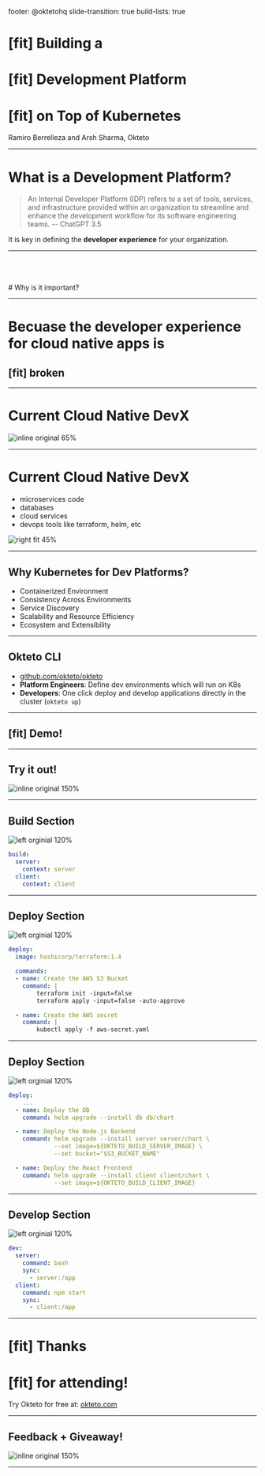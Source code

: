 footer: @oktetohq
slide-transition: true
build-lists: true

# [fit] Building a 
# [fit] **Development Platform**
# [fit] on Top of Kubernetes

Ramiro Berrelleza and Arsh Sharma, Okteto

---

# What is a Development Platform?

> An Internal Developer Platform (IDP) refers to a set of tools, services, and infrastructure provided within an organization to streamline and enhance the development workflow for its software engineering teams.
-- ChatGPT 3.5

It is key in defining the **developer experience** for your organization.

---
<br>
<br>
<br>
# Why is it important?

---

# Becuase the developer experience for cloud native apps is 

## [fit] **broken**

---

# Current Cloud Native DevX

![inline original 65%](todolistapp.png)

---

# Current Cloud Native DevX

* microservices code
* databases
* cloud services
* devops tools like terraform, helm, etc

![right fit 45%](todolistapp.png)

---

## Why Kubernetes for Dev Platforms?

* Containerized Environment
* Consistency Across Environments
* Service Discovery
* Scalability and Resource Efficiency
* Ecosystem and Extensibility

---

## Okteto CLI

* [github.com/okteto/okteto](https://github.com/okteto/okteto)
* **Platform Engineers**: Define dev environments which will run on K8s
* **Developers**: One click deploy and develop applications directly in the cluster (`okteto up`)

---

## [fit] **Demo!**

---

## **Try it out!**

![inline original 150%](frame.png)

---

## Build Section

![left orginial 120%](/Users/arsh/code/slide-decks/2023/cncf-thane-leveraging-kubernetes-as-the-foundation-for-your-development-environments/folder-structure.png)
    
```yaml
build:
  server:
    context: server
  client:
    context: client
```

---

## Deploy Section

![left orginial 120%](/Users/arsh/code/slide-decks/2023/cncf-thane-leveraging-kubernetes-as-the-foundation-for-your-development-environments/folder-structure.png)

```yaml
deploy:
  image: hashicorp/terraform:1.4

  commands:
  - name: Create the AWS S3 Bucket
    command: |
        terraform init -input=false
        terraform apply -input=false -auto-approve

  - name: Create the AWS secret
    command: |
        kubectl apply -f aws-secret.yaml
```

---

## Deploy Section

![left orginial 120%](/Users/arsh/code/slide-decks/2023/cncf-thane-leveraging-kubernetes-as-the-foundation-for-your-development-environments/folder-structure.png)

```yaml
deploy:
    ...
  - name: Deploy the DB
    command: helm upgrade --install db db/chart

  - name: Deploy the Node.js Backend
    command: helm upgrade --install server server/chart \
             --set image=${OKTETO_BUILD_SERVER_IMAGE} \
             --set bucket="$S3_BUCKET_NAME"

  - name: Deploy the React Frontend
    command: helm upgrade --install client client/chart \
             --set image=${OKTETO_BUILD_CLIENT_IMAGE}
```
---

## Develop Section

![left orginial 120%](/Users/arsh/code/slide-decks/2023/cncf-thane-leveraging-kubernetes-as-the-foundation-for-your-development-environments/folder-structure.png)

```yaml
dev:
  server:
    command: bash
    sync:
      - server:/app
  client:
    command: npm start
    sync:
      - client:/app
```

---

# [fit] **Thanks**
# [fit] **for attending!**
Try Okteto for free at: [okteto.com](https://okteto.com)

---

## **Feedback + Giveaway!**

![inline original 150%](feedback.png)

---
